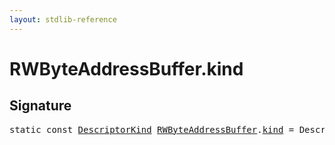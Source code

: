 ```yaml
---
layout: stdlib-reference
---
```


# RWByteAddressBuffer.kind

## Signature
<pre>
<span class='code_keyword'>static</span> <span class='code_keyword'>const</span> <a href="../descriptorkind-0a/index.html" class="code_type">DescriptorKind</a> <a href="index.html" class="code_type">RWByteAddressBuffer</a>.<a href="kind.html" class="code_var">kind</a> = DescriptorKind\.StorageBuffer;
</pre>

